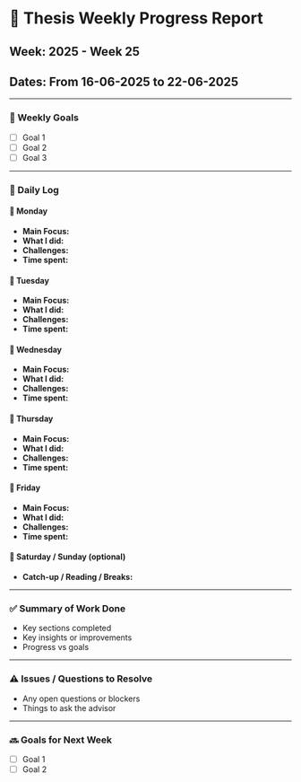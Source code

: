 # 📘 Thesis Weekly Progress Report

## Week: 2025 - Week 25
## Dates: From 16-06-2025 to 22-06-2025

---

### 🎯 Weekly Goals
- [ ] Goal 1
- [ ] Goal 2
- [ ] Goal 3

---

### 📅 Daily Log

#### 📆 Monday
- **Main Focus:** 
- **What I did:** 
- **Challenges:** 
- **Time spent:** 

#### 📆 Tuesday
- **Main Focus:** 
- **What I did:** 
- **Challenges:** 
- **Time spent:** 

#### 📆 Wednesday
- **Main Focus:** 
- **What I did:** 
- **Challenges:** 
- **Time spent:** 

#### 📆 Thursday
- **Main Focus:** 
- **What I did:** 
- **Challenges:** 
- **Time spent:** 

#### 📆 Friday
- **Main Focus:** 
- **What I did:** 
- **Challenges:** 
- **Time spent:** 

#### 📆 Saturday / Sunday (optional)
- **Catch-up / Reading / Breaks:**

---

### ✅ Summary of Work Done
- Key sections completed
- Key insights or improvements
- Progress vs goals

---

### ⚠️ Issues / Questions to Resolve
- Any open questions or blockers
- Things to ask the advisor

---

### 🔜 Goals for Next Week
- [ ] Goal 1
- [ ] Goal 2
